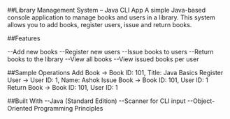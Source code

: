 ##Library Management System – Java CLI App
A simple Java-based console application to manage books and users in a library. This system allows you to add books, register users, issue and return books.

##Features

--Add new books
--Register new users
--Issue books to users
--Return books to the library
--View all books
--View issued books per user

##Sample Operations
Add Book → Book ID: 101, Title: Java Basics
Register User → User ID: 1, Name: Ashok
Issue Book → Book ID: 101, User ID: 1
Return Book → Book ID: 101, User ID: 1

##Built With
--Java (Standard Edition)
--Scanner for CLI input
--Object-Oriented Programming Principles


